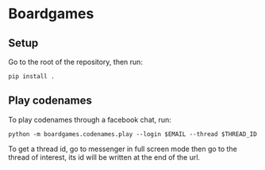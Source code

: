 # Boardgames

## Setup
Go to the root of the repository, then run:
```
pip install .
```

## Play codenames
To play codenames through a facebook chat, run:

```
python -m boardgames.codenames.play --login $EMAIL --thread $THREAD_ID
```

To get a thread id, go to messenger in full screen mode then go to the thread of interest, its id will be written at the end of the url.

